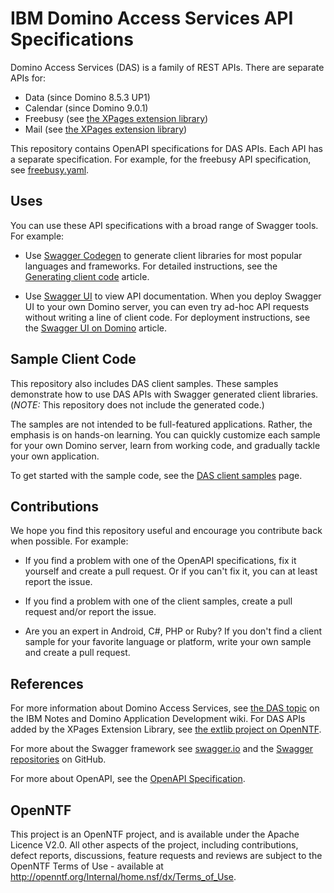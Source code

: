 <!---
  © Copyright IBM Corp. 2017
  
  Licensed under the Apache License, Version 2.0 (the "License"); 
  you may not use this file except in compliance with the License. 
  You may obtain a copy of the License at:
  
  http://www.apache.org/licenses/LICENSE-2.0 
  
  Unless required by applicable law or agreed to in writing, software 
  distributed under the License is distributed on an "AS IS" BASIS, 
  WITHOUT WARRANTIES OR CONDITIONS OF ANY KIND, either express or 
  implied. See the License for the specific language governing 
--->

# IBM Domino Access Services API Specifications

Domino Access Services (DAS) is a family of REST APIs.  There are separate 
APIs for:

- Data (since Domino 8.5.3 UP1)
- Calendar (since Domino 9.0.1)
- Freebusy (see [the XPages extension library](http://extlib.openntf.org))
- Mail (see [the XPages extension library](http://extlib.openntf.org))

This repository contains OpenAPI specifications for DAS APIs.
Each API has a separate specification.  For example, for the freebusy API 
specification, see [freebusy.yaml](freebusy.yaml).

## Uses

You can use these API specifications with a broad range of Swagger tools.
For example:

- Use [Swagger Codegen](https://github.com/swagger-api/swagger-codegen) to 
  generate client libraries for most popular languages and frameworks.
  For detailed instructions, see the
  [Generating client code](https://github.com/OpenNTF/das-api-specs/wiki/Generating-client-code)
  article.

- Use [Swagger UI](https://github.com/swagger-api/swagger-ui) to view API 
  documentation.  When you deploy Swagger UI to your own 
  Domino server, you can even try ad-hoc API requests
  without writing a line of client code.  For deployment instructions, see
  the [Swagger UI on Domino](https://github.com/OpenNTF/das-api-specs/wiki/Swagger-UI-on-Domino)
  article.
  
## Sample Client Code

This repository also includes DAS client samples.  These samples
demonstrate how to use DAS APIs with Swagger generated client libraries.
(*NOTE:* This repository does not include the generated code.)

The samples are not intended to be full-featured applications.  Rather,
the emphasis is on hands-on learning.  You can quickly customize each
sample for your own Domino server, learn from working code, and gradually
tackle your own application.

To get started with the sample code, see the [DAS client samples](client-samples)
page.

## Contributions

We hope you find this repository useful and encourage you contribute
back when possible.  For example:

- If you find a problem with one of the OpenAPI specifications,
  fix it yourself and create a pull request.  Or if you can't
  fix it, you can at least report the issue.
  
- If you find a problem with one of the client samples, create
  a pull request and/or report the issue.
  
- Are you an expert in Android, C#, PHP or Ruby? If you don't find
  a client sample for your favorite language or platform,
  write your own sample and create a pull request.

## References

For more information about Domino Access Services, see 
[the DAS topic](https://www-10.lotus.com/ldd/ddwiki.nsf/xpAPIViewer.xsp?lookupName=IBM+Domino+Access+Services+9.0.1#action=openDocument&content=catcontent&ct=api)
on the IBM Notes and Domino Application Development wiki. For DAS APIs
added by the XPages Extension Library, see
[the extlib project on OpenNTF](https://extlib.openntf.org/).

For more about the Swagger framework see [swagger.io](http://swagger.io/)
and the [Swagger repositories](https://github.com/swagger-api) 
on GitHub.

For more about OpenAPI, see the [OpenAPI Specification](https://github.com/OAI/OpenAPI-Specification).

## OpenNTF

This project is an OpenNTF project, and is available under the Apache
Licence V2.0. All other aspects of the project, including contributions,
defect reports, discussions, feature requests and reviews are subject
to the OpenNTF Terms of Use - available at
http://openntf.org/Internal/home.nsf/dx/Terms_of_Use.
